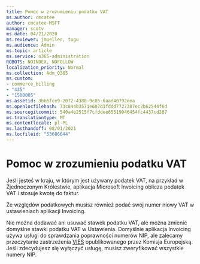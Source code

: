 ```yaml
---
title: Pomoc w zrozumieniu podatku VAT
ms.author: cmcatee
author: cmcatee-MSFT
manager: scotv
ms.date: 04/21/2020
ms.reviewer: jmueller, tugu
ms.audience: Admin
ms.topic: article
ms.service: o365-administration
ROBOTS: NOINDEX, NOFOLLOW
localization_priority: Normal
ms.collection: Adm_O365
ms.custom:
- commerce_billing
- "435"
- "1500005"
ms.assetid: 3bb6fce9-2072-4380-9c05-6aad40792eea
ms.openlocfilehash: 73c844b3571e607d3fddd7727387ec2b62544f6d
ms.sourcegitcommit: 540a4e2515f7cfddee65519046454fc4437cd287
ms.translationtype: MT
ms.contentlocale: pl-PL
ms.lasthandoff: 08/01/2021
ms.locfileid: "53686644"
---
```

# <a name="help-understanding-value-added-tax-vat"></a>Pomoc w zrozumieniu podatku VAT

Jeśli jesteś w kraju, w którym jest używany podatek VAT, na przykład w Zjednoczonym Królestwie, aplikacja Microsoft Invoicing oblicza podatek VAT i stosuje kwotę do faktur.
  
Ze względów podatkowych musisz również podać swój numer niowy VAT w ustawieniach aplikacji Invoicing.
  
Nie można dodawać ani usuwać stawek podatku VAT, ale można zmienić domyślne stawki podatku VAT w Ustawienia. Domyślnie aplikacja Invoicing używa usługi do sprawdzania poprawności numerów NIP, ale zalecamy przeczytanie zastrzeżenia [VIES](https://go.microsoft.com/fwlink/?LinkID=841741) opublikowanego przez Komisja Europejską. Jeśli zdecydujesz się wyłączyć usługę, musisz zweryfikować wszystkie numery NIP.